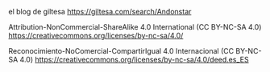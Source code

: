 
  el blog de giltesa
  https://giltesa.com/search/Andonstar

  Attribution-NonCommercial-ShareAlike 4.0 International (CC BY-NC-SA 4.0)
  https://creativecommons.org/licenses/by-nc-sa/4.0/

  Reconocimiento-NoComercial-CompartirIgual 4.0 Internacional (CC BY-NC-SA 4.0)
  https://creativecommons.org/licenses/by-nc-sa/4.0/deed.es_ES